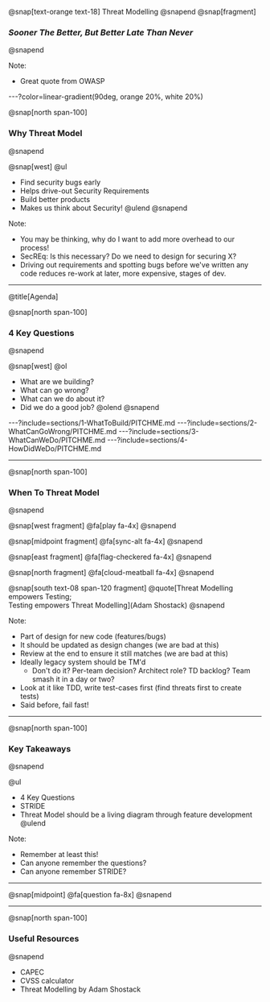 @snap[text-orange text-18]
Threat Modelling
@snapend
@snap[fragment]
### *Sooner The Better, But Better Late Than Never*
@snapend

Note:
- Great quote from OWASP

---?color=linear-gradient(90deg, orange 20%, white 20%)

@snap[north span-100]
### Why Threat Model
@snapend

@snap[west]
@ul
- Find security bugs early
- Helps drive-out Security Requirements
- Build better products
- Makes us think about Security!
@ulend
@snapend

Note:
- You may be thinking, why do I want to add more overhead to our process!
- SecREq: Is this necessary? Do we need to design for securing X?
- Driving out requirements and spotting bugs before we've written any code reduces re-work at later, more expensive, stages of dev.

---
@title[Agenda]

@snap[north span-100]
### 4 Key Questions
@snapend

@snap[west]
@ol
- What are we building?
- What can go wrong?
- What can we do about it?
- Did we do a good job?
@olend
@snapend

---?include=sections/1-WhatToBuild/PITCHME.md
---?include=sections/2-WhatCanGoWrong/PITCHME.md
---?include=sections/3-WhatCanWeDo/PITCHME.md
---?include=sections/4-HowDidWeDo/PITCHME.md

---
@snap[north span-100]
### When To Threat Model
@snapend

@snap[west fragment]
@fa[play fa-4x]
@snapend

@snap[midpoint fragment]
@fa[sync-alt fa-4x]
@snapend

@snap[east fragment]
@fa[flag-checkered fa-4x]
@snapend

@snap[north fragment]
@fa[cloud-meatball fa-4x]
@snapend

@snap[south text-08 span-120 fragment]
@quote[Threat Modelling empowers Testing;<br>Testing empowers Threat Modelling](Adam Shostack)
@snapend

Note:
- Part of design for new code (features/bugs)
- It should be updated as design changes (we are bad at this)
- Review at the end to ensure it still matches (we are bad at this)
- Ideally legacy system should be TM'd
  - Don't do it? Per-team decision? Architect role? TD backlog? Team smash it in a day or two?
- Look at it like TDD, write test-cases first (find threats first to create tests)
- Said before, fail fast!

---

@snap[north span-100]
### Key Takeaways
@snapend

@ul
- 4 Key Questions
- STRIDE
- Threat Model should be a living diagram through feature development
@ulend

Note:
- Remember at least this!
- Can anyone remember the questions?
- Can anyone remember STRIDE?

---
@snap[midpoint]
@fa[question fa-8x]
@snapend

---

@snap[north span-100]
### Useful Resources
@snapend

- CAPEC
- CVSS calculator
- Threat Modelling by Adam Shostack